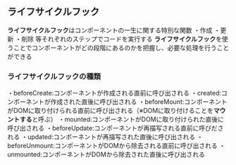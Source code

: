 ## ライフサイクルフック
**ライフサイクルフック**はコンポーネントの一生に関する特別な関数
・作成
・更新
・削除
等それぞれのステップでコードを実行する
**ライフサイクルフック**を使うことでコンポーネントがどの段階にあるのかを把握し、必要な処理を行うことができる

### ライフサイクルフックの種類
・beforeCreate:コンポーネントが作成される直前に呼び出される
・created:コンポーネントが作成された直後に呼び出される
・beforeMount:コンポーネントがDOMに取り付けられる直前に呼び出される（※DOMに取り付けることを**マウントする**と呼ぶ）
・mounted:コンポーネントがDOMに取り付けられた直後に呼び出される
・beforeUpdate:コンポーネントが再描写される直前に呼びだされる
・updated:コンポーネントが再描写された直後に呼び出される
・beforeUnmount:コンポーネントがDOMから除去される直前に呼び出される
・unmounted:コンポーネントがDOMから除去された直後に呼び出される
